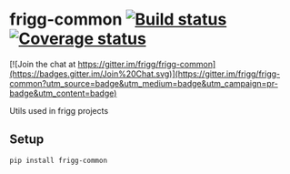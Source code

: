 # frigg-common [![Build status](https://ci.frigg.io/badges/frigg/frigg-common/)](https://ci.frigg.io/frigg/frigg-common/last/) [![Coverage status](https://ci.frigg.io/badges/coverage/frigg/frigg-common/)](https://ci.frigg.io/frigg/frigg-common/last/)

[![Join the chat at https://gitter.im/frigg/frigg-common](https://badges.gitter.im/Join%20Chat.svg)](https://gitter.im/frigg/frigg-common?utm_source=badge&utm_medium=badge&utm_campaign=pr-badge&utm_content=badge)

Utils used in frigg projects

## Setup
```
pip install frigg-common
```

